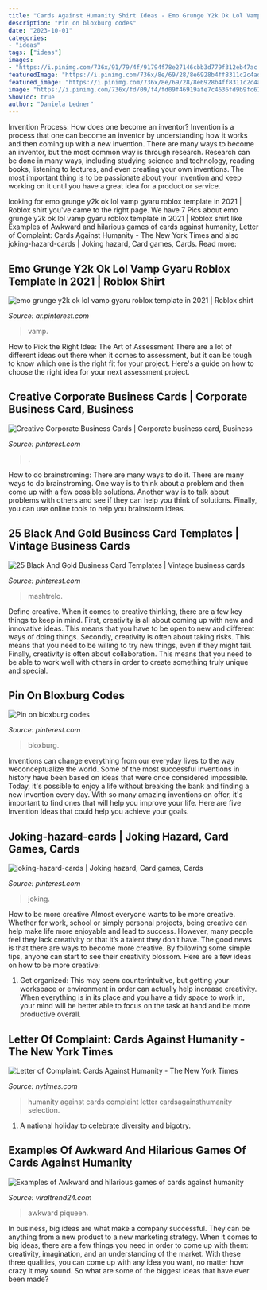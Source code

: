 ```yaml
---
title: "Cards Against Humanity Shirt Ideas - Emo Grunge Y2k Ok Lol Vamp Gyaru Roblox Template In 2021"
description: "Pin on bloxburg codes"
date: "2023-10-01"
categories:
- "ideas"
tags: ["ideas"]
images:
- "https://i.pinimg.com/736x/91/79/4f/91794f78e27146cbb3d779f312eb47ac.jpg"
featuredImage: "https://i.pinimg.com/736x/8e/69/28/8e6928b4ff8311c2c4adebf6e7c336c5.jpg"
featured_image: "https://i.pinimg.com/736x/8e/69/28/8e6928b4ff8311c2c4adebf6e7c336c5.jpg"
image: "https://i.pinimg.com/736x/fd/09/f4/fd09f46919afe7c4636fd9b9fc61c683.jpg"
ShowToc: true
author: "Daniela Ledner"
---
```



Invention Process: How does one become an inventor?
Invention is a process that one can become an inventor by understanding how it works and then coming up with a new invention. There are many ways to become an inventor, but the most common way is through research. Research can be done in many ways, including studying science and technology, reading books, listening to lectures, and even creating your own inventions. The most important thing is to be passionate about your invention and keep working on it until you have a great idea for a product or service.

	

		
looking for emo grunge y2k ok lol vamp gyaru roblox template in 2021 | Roblox shirt you've came to the right page. We have 7 Pics about emo grunge y2k ok lol vamp gyaru roblox template in 2021 | Roblox shirt like Examples of Awkward and hilarious games of cards against humanity, Letter of Complaint: Cards Against Humanity - The New York Times and also joking-hazard-cards | Joking hazard, Card games, Cards. Read more:
		
    
## Emo Grunge Y2k Ok Lol Vamp Gyaru Roblox Template In 2021 | Roblox Shirt

<img loading=lazy src="https://i.pinimg.com/736x/8e/69/28/8e6928b4ff8311c2c4adebf6e7c336c5.jpg" onerror="this.onerror=null;this.src='https://tse4.mm.bing.net/th?id=OIP.Ip7OHLgdfAipRa1fKkfE8AHaHE&amp;pid=15.1';" alt="emo grunge y2k ok lol vamp gyaru roblox template in 2021 | Roblox shirt">

_Source: ar.pinterest.com_

>vamp. 

	

How to Pick the Right Idea: The Art of Assessment
There are a lot of different ideas out there when it comes to assessment, but it can be tough to know which one is the right fit for your project. Here's a guide on how to choose the right idea for your next assessment project.

    
## Creative Corporate Business Cards | Corporate Business Card, Business

<img loading=lazy src="https://i.pinimg.com/736x/91/79/4f/91794f78e27146cbb3d779f312eb47ac.jpg" onerror="this.onerror=null;this.src='https://tse1.mm.bing.net/th?id=OIP.e05qG3MNgceHYwK0Te9FgQHaJ4&amp;pid=15.1';" alt="Creative Corporate Business Cards | Corporate business card, Business">

_Source: pinterest.com_

>. 

	

How to do brainstroming: There are many ways to do it.
There are many ways to do brainstroming. One way is to think about a problem and then come up with a few possible solutions. Another way is to talk about problems with others and see if they can help you think of solutions. Finally, you can use online tools to help you brainstorm ideas.

    
## 25 Black And Gold Business Card Templates | Vintage Business Cards

<img loading=lazy src="https://i.pinimg.com/736x/fd/09/f4/fd09f46919afe7c4636fd9b9fc61c683.jpg" onerror="this.onerror=null;this.src='https://tse2.mm.bing.net/th?id=OIP.bqdCHxB3yAYii64FVi30OQHaFj&amp;pid=15.1';" alt="25 Black And Gold Business Card Templates | Vintage business cards">

_Source: pinterest.com_

>mashtrelo. 

	

Define creative.
When it comes to creative thinking, there are a few key things to keep in mind. First, creativity is all about coming up with new and innovative ideas. This means that you have to be open to new and different ways of doing things. Secondly, creativity is often about taking risks. This means that you need to be willing to try new things, even if they might fail. Finally, creativity is often about collaboration. This means that you need to be able to work well with others in order to create something truly unique and special.

    
## Pin On Bloxburg Codes

<img loading=lazy src="https://i.pinimg.com/736x/28/cb/97/28cb97f749acca9e9cc4efee8ebe4a8f.jpg" onerror="this.onerror=null;this.src='https://tse3.mm.bing.net/th?id=OIP.8f1_0blICwLblPE8nDVjbgHaJP&amp;pid=15.1';" alt="Pin on bloxburg codes">

_Source: pinterest.com_

>bloxburg. 

	

Inventions can change everything from our everyday lives to the way weconceptualize the world. Some of the most successful inventions in history have been based on ideas that were once considered impossible. Today, it's possible to enjoy a life without breaking the bank and finding a new invention every day. With so many amazing inventions on offer, it's important to find ones that will help you improve your life. Here are five Invention Ideas that could help you achieve your goals.

    
## Joking-hazard-cards | Joking Hazard, Card Games, Cards

<img loading=lazy src="https://i.pinimg.com/736x/2e/9c/d4/2e9cd4cd32badf1092febc76cef08f75--hazard-tabletop-games.jpg" onerror="this.onerror=null;this.src='https://tse1.mm.bing.net/th?id=OIP.cCE9xqNt1_Tr5r-JpfFDPQHaJ4&amp;pid=15.1';" alt="joking-hazard-cards | Joking hazard, Card games, Cards">

_Source: pinterest.com_

>joking. 

	

How to be more creative
Almost everyone wants to be more creative. Whether for work, school or simply personal projects, being creative can help make life more enjoyable and lead to success. However, many people feel they lack creativity or that it’s a talent they don’t have. The good news is that there are ways to become more creative. By following some simple tips, anyone can start to see their creativity blossom.
Here are a few ideas on how to be more creative:

1) Get organized: This may seem counterintuitive, but getting your workspace or environment in order can actually help increase creativity. When everything is in its place and you have a tidy space to work in, your mind will be better able to focus on the task at hand and be more productive overall.

    
## Letter Of Complaint: Cards Against Humanity - The New York Times

<img loading=lazy src="https://static01.nyt.com/images/2016/10/07/magazine/07mag-LoC-1/07mag-LoC-1-master768.gif" onerror="this.onerror=null;this.src='https://tse1.mm.bing.net/th?id=OIP.PT3q_ih1Xa6CJ65m4nWWiAHaE8&amp;pid=15.1';" alt="Letter of Complaint: Cards Against Humanity - The New York Times">

_Source: nytimes.com_

>humanity against cards complaint letter cardsagainsthumanity selection. 

	

1. A national holiday to celebrate diversity and bigotry.

    
## Examples Of Awkward And Hilarious Games Of Cards Against Humanity

<img loading=lazy src="https://viraltrend24.com/wp-content/uploads/2021/05/cards-against-humanity-examples-9.jpg" onerror="this.onerror=null;this.src='https://tse1.mm.bing.net/th?id=OIP.m1NMPzDGMsUVvD3zS9ocOgHaJ4&amp;pid=15.1';" alt="Examples of Awkward and hilarious games of cards against humanity">

_Source: viraltrend24.com_

>awkward piqueen. 

	

In business, big ideas are what make a company successful. They can be anything from a new product to a new marketing strategy. When it comes to big ideas, there are a few things you need in order to come up with them: creativity, imagination, and an understanding of the market. With these three qualities, you can come up with any idea you want, no matter how crazy it may sound. So what are some of the biggest ideas that have ever been made?

